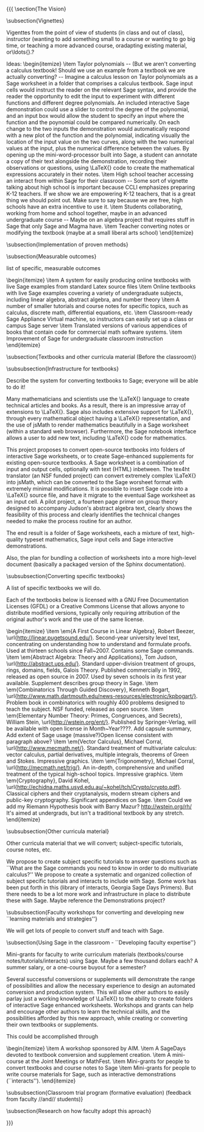 {{{
\section{The Vision}


\subsection{Vignettes}

Vigenttes from the point of view of students (in class and out of class),
instructor (wanting to add something small to a course or wanting to go big time,
or teaching a more advanced course, oradapting existing material, or\ldots{}.?

Ideas:
\begin{itemize}
\item Taylor polynomials -- (But we aren't converting a calculus textbook! Should we use an example
from a textbook we are actually converting? -- Imagine a calculus lesson on Taylor polynomials as a Sage worksheet in a folder that comprises a calculus textbook.  Sage input cells would instruct the reader on the relevant Sage syntax, and provide the reader the opportunity to edit the input to experiment with different functions and different degree polynomials.  An included interactive Sage demonstration could use a slider to control the degree of the polynomial, and an input box would allow the student to specify an input where the function and the poynomial could be compared numerically.  On each change to the two inputs the demonstration would automatically respond with a new plot of the function and the polynomial, indicating visually the location of the input value on the two curves, along with the two numerical values at the input, plus the numerical difference between the values.  By opening up the mini-word-processor built into Sage, a student can annotate a copy of their text alongside the demonstration, recording their observations or questions, using \LaTeX{} code to create the mathematical expressions accurately in their notes.
\item High school teacher accessing an interact from within Sage for their classroom -- Some sort of vignette talking about high school is important because
CCLI emphasizes preparing K-12 teachers. If we show we are empowering
K-12 teachers, that is a great thing we should point out. Make sure
to say because we are free, high schools have an extra incentive to
use it.
\item Students collaborating, working from home and school together, maybe in an advanced undergraduate course -- Maybe on an algebra project that requires stuff in Sage that only
Sage and Magma have.
\item Teacher converting notes or modifying the textbook (maybe at a small liberal arts school)
\end{itemize}

\subsection{Implementation of proven methods}


\subsection{Measurable outcomes}

list of specific, measurable outcomes




\begin{itemize}
\item  A system for easily producing online textbooks with live Sage examples from standard Latex source files
\item  Online textbooks with live Sage examples covering a variety of undergraduate subjects, including linear algebra, abstract algebra, and number theory
\item  A number of smaller tutorials and course notes for specific topics, such as calculus, discrete math, differential equations, etc.
\item  Classroom-ready Sage Appliance Virtual machine, so instructors can easily set up a class or campus Sage server
\item  Translated versions of various appendices of books that contain code for commercial math software systems.
\item  Improvement of Sage for undergraduate classroom instruction
\end{itemize}



\subsection{Textbooks and other curricula material (Before the classroom)}


\subsubsection{Infrastructure for textbooks}

Describe the system for converting textbooks to Sage; everyone will be able to do it!

Many mathematicians and scientists use the \LaTeX{} language to create technical articles and books.  As a result, there is an impressive array of extensions to \LaTeX{}.  Sage also includes  extensive support for \LaTeX{}, through every mathematical object having a \LaTeX{} representation, and the use of jsMath to render mathematics beautifully in a Sage worksheet (within a standard web browser).  Furthermore, the Sage notebook interface allows a user to add new text, including \LaTeX{} code for mathematics.

This project proposes to convert open-source textbooks into folders of interactive Sage worksheets, or to create Sage-enhanced supplements for existing open-source textbooks.  A Sage worksheet is a combination of input and output cells, optionally with text (HTML) inbetween.  The tex4ht translator (an NSF funded project) can convert extremely complex \LaTeX{} into jsMath, which can be converted to the Sage worsheet format with extremely minimal modifications.  It is possible to insert Sage code into a \LaTeX{} source file, and have it migrate to the eventual Sage worksheet as an input cell.  A pilot project, a fourteen page primer on group theory designed to accompany Judson's abstract algebra text, clearly shows the feasibility of this process and clearly identifies the technical changes needed to make the process routine for an author.

The end result is a folder of Sage worksheets, each a mixture of text, high-quality typeset mathematics, Sage input cells and Sage interactive demonstrations.  

Also, the plan for bundling a collection of worksheets into a more high-level document (basically a packaged version of the Sphinx documentation).

\subsubsection{Converting specific textbooks}

A list of specific textbooks we will do.

Each of the textbooks below is licensed with a GNU Free Documentation Licenses (GFDL) or a Creative Commons License that allows anyone to distribute modified versions, typically only requiring attribution of the original author's work and the use of the same license.



\begin{itemize}
\item  \em{A First Course in Linear Algebra}, Robert Beezer, \url{http://linear.pugetsound.edu/}. Second-year university level text, concentrating on understanding how to understand and formulate proofs.  Used at thirteen schools since Fall~2007.  Contains some Sage commands.
\item  \em{Abstract Algebra: Theory and Applications}, Tom Judson, \url{http://abstract.ups.edu/}. Standard upper-division treatment of groups, rings, domains, fields, Galois Theory.  Published commercially in 1992, released as open source in 2007.  Used by seven schools in its first year available.  Supplement describes group theory in Sage.
\item  \em{Combinatorics Through Guided Discovery}, Kenneth Bogart, \url{http://www.math.dartmouth.edu/news-resources/electronic/kpbogart/}. Problem book in combinatorics with roughly 400 problems designed to teach the subject.  NSF funded, released as open source.
\item  \em{Elementary Number Theory: Primes, Congruences, and Secrets}, William Stein, \url{http://wstein.org/ent/}. Published by Springer-Verlag, will be available with open license in  Month~Year????.   Add capsule summary, Add extent of Sage usage (massive?)Open license consistent with paragraph above?
\item  \em{Vector Calculus}, Michael Corral, \url{http://www.mecmath.net/}. Standard treatment of multivariate calculus: vector calculus, partial derivatives, multiple integrals, theorems of Green and Stokes.  Impressive graphics.
\item  \em{Trigonometry}, Michael Corral, \url{http://mecmath.net/trig/}. An in-depth, comprehensive and unified treatment of the typical high-school topics.  Impressive graphics.
\item  \em{Cryptography}, David Kohel, \url{http://echidna.maths.usyd.edu.au/~kohel/tch/Crypto/crypto.pdf}. Classical ciphers and their cryptanalysis, modern stream ciphers and public-key cryptography.  Significant appendices on Sage.
\item Could we add my Riemann Hypothesis book with Barry Mazur?   http://wstein.org/rh/  It's aimed at undergrads, but isn't a traditional textbook by any stretch.
\end{itemize}


\subsubsection{Other curricula material}

Other curricula material that we will convert; subject-specific tutorials, course notes, etc.

We propose to create subject specific tutorials to answer questions such as ``What are the Sage commands you need to know in order to do multivariate calculus?''  We propose to create a systematic and organized collection of subject specific tutorials and interacts to include with Sage.  Some work has been put forth in this (library of interacts, Georgia Sage Days Primers).  But there needs to be a lot more work and infrastructure in place to distribute these with Sage.  Maybe reference the Demonstrations project?



\subsubsection{Faculty workshops for converting and developing new ``learning materials and strategies''}

We will get lots of people to convert stuff and teach with Sage.


\subsection{Using Sage in the classroom - ``Developing faculty expertise''}

Mini-grants for faculty to write curriculum materials (textbooks/course notes/tutorials/interacts) using Sage. Maybe a few thousand dollars each? A summer salary, or a one-course buyout for a semester?

Several successful conversions or supplements will demonstrate the range of possibilities and allow the necessary experience to design an automated conversion and production system.  This will allow other authors to easily parlay just a working knowledge of \LaTeX{} to the ability to create folders of interactive Sage enhanced worksheets.  Workshops and grants can help and encourage other authors to learn the technical skills, and the possibilities afforded by this new approach, while creating or converting their own textbooks or supplements.

This could be accomplished through



\begin{itemize}
\item  A workshop sponsored by AIM.
\item  A SageDays devoted to textbook conversion and supplement creation.
\item  A mini-course at the Joint Meetings or MathFest.
\item  Mini-grants for people to convert textbooks and course notes to Sage
\item  Mini-grants for people to write course materials for Sage, such as interactive demonstrations (``interacts'').
\end{itemize}

\subsubsection{Classroom trial program (formative evaluation) (feedback from faculty //and// students)}



\subsection{Research on how faculty adopt this aproach}

}}}
